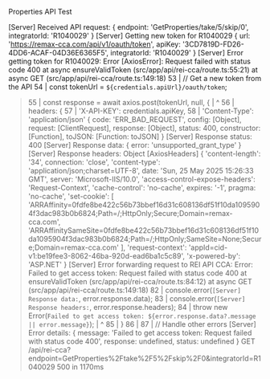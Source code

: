 Properties API Test

[Server] Received API request: { endpoint: 'GetProperties/take/5/skip/0', integratorId: 'R1040029' }
[Server] Getting new token for R1040029 {
  url: 'https://remax-cca.com/api/v1/oauth/token',
  apiKey: '3CD7819D-FD26-4DD6-ACAF-04D36E6365F5',
  integratorId: 'R1040029'
}
[Server] Error getting token for R1040029: Error [AxiosError]: Request failed with status code 400
    at async ensureValidToken (src/app/api/rei-cca/route.ts:55:21)
    at async GET (src/app/api/rei-cca/route.ts:149:18)
  53 |     // Get a new token from the API
  54 |     const tokenUrl = `${credentials.apiUrl}/oauth/token`;
> 55 |     const response = await axios.post(tokenUrl, null, {
     |                     ^
  56 |       headers: {
  57 |         'X-API-KEY': credentials.apiKey,
  58 |         'Content-Type': 'application/json' {
  code: 'ERR_BAD_REQUEST',
  config: [Object],
  request: [ClientRequest],
  response: [Object],
  status: 400,
  constructor: [Function],
  toJSON: [Function: toJSON]
}
[Server] Response status: 400
[Server] Response data: { error: 'unsupported_grant_type' }
[Server] Response headers: Object [AxiosHeaders] {
  'content-length': '34',
  connection: 'close',
  'content-type': 'application/json;charset=UTF-8',
  date: 'Sun, 25 May 2025 15:26:33 GMT',
  server: 'Microsoft-IIS/10.0',
  'access-control-expose-headers': 'Request-Context',
  'cache-control': 'no-cache',
  expires: '-1',
  pragma: 'no-cache',
  'set-cookie': [
    'ARRAffinity=0fdfe8be422c56b73bbef16d31c608136df51f10da1095904f3dac983b0b6824;Path=/;HttpOnly;Secure;Domain=remax-cca.com',
    'ARRAffinitySameSite=0fdfe8be422c56b73bbef16d31c608136df51f10da1095904f3dac983b0b6824;Path=/;HttpOnly;SameSite=None;Secure;Domain=remax-cca.com'
  ],
  'request-context': 'appId=cid-v1:be19fee3-8062-46ba-920d-ead6ba1c5c89',
  'x-powered-by': 'ASP.NET'
}
[Server] Error forwarding request to REI API CCA: Error: Failed to get access token: Request failed with status code 400
    at ensureValidToken (src/app/api/rei-cca/route.ts:84:12)
    at async GET (src/app/api/rei-cca/route.ts:149:18)
  82 |       console.error(`[Server] Response data:`, error.response.data);
  83 |       console.error(`[Server] Response headers:`, error.response.headers);
> 84 |       throw new Error(`Failed to get access token: ${error.response.data?.message || error.message}`);
     |            ^
  85 |     }
  86 |
  87 |     // Handle other errors
[Server] Error details: {
  message: 'Failed to get access token: Request failed with status code 400',
  response: undefined,
  status: undefined
}
 GET /api/rei-cca?endpoint=GetProperties%2Ftake%2F5%2Fskip%2F0&integratorId=R1040029 500 in 1170ms
